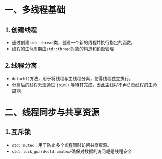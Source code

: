 # 一、多线程基础

## &#9352;创建线程

* 通过创建`std::thread`类，创建一个新的线程并执行指定的函数。
* 线程的生命周期由`std::thread`对象的构造和销毁管理

## &#9353;线程分离

* `detach()`方法，用于将线程与主线程分离，使得线程独立执行。
* 分离后的线程无法通过 `join()` 等待其完成，因此主线程不再负责线程的生命周期。

# 二、线程同步与共享资源

## &#9352;互斥锁

* `std::mutex`：用于防止多个线程同时访问共享资源。
* `std::lock_guard<std::mutex>`确保对数据的访问呢是线程安全